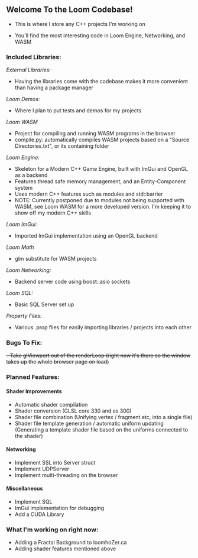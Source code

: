 ## Welcome To the Loom Codebase!

- This is where I store any C++ projects I'm working on

- You'll find the most interesting code in Loom Engine, Networking, and WASM

### Included Libraries:

*External Libraries:*
- Having the libraries come with the codebase makes it more convenient than having a package manager

*Loom Demos:*
- Where I plan to put tests and demos for my projects

*Loom WASM*
- Project for compiling and running WASM programs in the browser
- compile.py: automatically compiles WASM projects based on a "Source Directories.txt", or its containing folder

*Loom Engine:*
- Skeleton for a Modern C++ Game Engine, built with ImGui and OpenGL as a backend
- Features thread safe memory management, and an Entity-Component system
- Uses modern C++ features such as modules and std::barrier
- NOTE: Currently postponed due to modules not being supported with WASM, see Loom WASM for a more developed version. I'm keeping it to show off my modern C++ skills

*Loom ImGui:*
- Imported ImGui implementation using an OpenGL backend

*Loom Math*
- glm substitute for WASM projects

*Loom Networking:*
- Backend server code using boost::asio sockets

*Loom SQL:*
- Basic SQL Server set up

*Property Files:*
- Various .prop files for easily importing libraries / projects into each other


### Bugs To Fix:

~~- Take glViewport out of the renderLoop (right now it's there so the window takes up the whole browser page on load)~~


### Planned Features:

#### Shader Improvements
- Automatic shader compilation
- Shader conversion (GLSL core 330 and es 300)
- Shader file combination (Unifying vertex / fragment etc, into a single file)
- Shader file template generation / automatic uniform updating (Generating a template shader file based on the uniforms connected to the shader)

#### Networking
- Implement SSL into Server struct
- Implement UDPServer
- Implement multi-threading on the browser

#### Miscellaneous
- Implement SQL
- ImGui implementation for debugging
- Add a CUDA Library

### What I'm working on right now:
- Adding a Fractal Background to loomhoZer.ca
- Adding shader features mentioned above